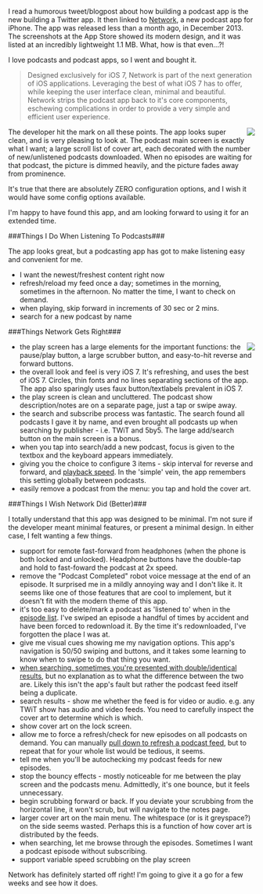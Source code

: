 <!--{PublishedOn:"Jan 11, 2014",Title:"Network Podcast App Review",Intro:"A new podcast app showed up for iPhone and iOS 7. I'm a big podcast listener. Here's my review of this app that's not yet a month old."}-->

I read a humorous tweet/blogpost about how building a podcast app is the new building a Twitter app. It then linked to [Network](http://networkapp.net), a new podcast app for iPhone. The app was released less than a month ago, in December 2013. The screenshots at the App Store showed its modern design, and it was listed at an incredibly lightweight 1.1 MB. What, how is that even...?!

I love podcasts and podcast apps, so I went and bought it.

> Designed exclusively for iOS 7, Network is part of the next generation of iOS applications. Leveraging the best of what iOS 7 has to offer, while keeping the user interface clean, minimal and beautiful. Network strips the podcast app back to it's core components, eschewing complications in order to provide a very simple and efficient user experience.

<img src="http://i.imgur.com/pEPLLQ8m.jpg" style="float:right" />

The developer hit the mark on all these points. The app looks super clean, and is very pleasing to look at. The podcast main screen is exactly what I want; a large scroll list of cover art, each decorated with the number of new/unlistened podcasts downloaded. When no episodes are waiting for that podcast, the picture is dimmed heavily, and the picture fades away from prominence.

It's true that there are absolutely ZERO configuration options, and I wish it would have some config options available.

I'm happy to have found this app, and am looking forward to using it for an extended time.

###Things I Do When Listening To Podcasts###

The app looks great, but a podcasting app has got to make listening easy and convenient for me.

* I want the newest/freshest content right now
* refresh/reload my feed once a day; sometimes in the morning, sometimes in the afternoon. No matter the time, I want to check on demand.
* when playing, skip forward in increments of 30 sec or 2 mins.
* search for a new podcast by name

###Things Network Gets Right###

<img src="http://i.imgur.com/lAVqQfIm.jpg" style="float:right" />

* the play screen has a large elements for the important functions: the pause/play button, a large scrubber button, and easy-to-hit reverse and forward buttons.
* the overall look and feel is very iOS 7. It's refreshing, and uses the best of iOS 7. Circles, thin fonts and no lines separating sections of the app. The app also sparingly uses faux button/textlabels prevalent in iOS 7.
* the play screen is clean and uncluttered. The podcast show description/notes are on a separate page, just a tap or swipe away.
* the search and subscribe process was fantastic. The search found all podcasts I gave it by name, and even brought all podcasts up when searching by publisher - i.e. TWiT and 5by5. The large add/search button on the main screen is a bonus.
* when you tap into search/add a new podcast, focus is given to the textbox and the keyboard appears immediately.
* giving you the choice to configure 3 items - skip interval for reverse and forward, and [playback speed](http://i.imgur.com/7lUnoGPm.jpg). In the 'simple' vein, the app remembers this setting globally between podcasts.
* easily remove a podcast from the menu: you tap and hold the cover art.


###Things I Wish Network Did (Better)###

I totally understand that this app was designed to be minimal. I'm not sure if the developer meant minimal features, or present a minimal design. In either case, I felt wanting a few things.

* support for remote fast-forward from headphones (when the phone is both locked and unlocked). Headphone buttons have the double-tap and hold to fast-foward the podcast at 2x speed.
* remove the "Podcast Completed" robot voice message at the end of an episode. It surprised me in a mildly annoying way and I don't like it. It seems like one of those features that are cool to implement, but it doesn't fit with the modern theme of this app.
* it's too easy to delete/mark a podcast as 'listened to' when in the [episode list](http://i.imgur.com/t5Y4UUgl.jpg). I've swiped an episode a handful of times by accident and have been forced to redownload it. By the time it's redownloaded, I've forgotten the place I was at.
* give me visual cues showing me my navigation options. This app's navigation is 50/50 swiping and buttons, and it takes some learning to know when to swipe to do that thing you want. 
* [when searching, sometimes you're presented with double/identical results](http://i.imgur.com/pEawO5nl.jpg), but no explanation as to what the difference between the two are. Likely this isn't the app's fault but rather the podcast feed itself being a duplicate.
* search results - show me whether the feed is for video or audio. e.g. any TWiT show has audio and video feeds. You need to carefully inspect the cover art to determine which is which.
* show cover art on the lock screen.
* allow me to force a refresh/check for new episodes on all podcasts on demand. You can manually [pull down to refresh a podcast feed](http://i.imgur.com/iZGdXttl.jpg), but to repeat that for your whole list would be tedious, it seems.
* tell me when you'll be autochecking my podcast feeds for new episodes.
* stop the bouncy effects - mostly noticeable for me between the play screen and the podcasts menu. Admittedly, it's one bounce, but it feels unnecessary.
* begin scrubbing forward or back. If you deviate your scrubbing from the horizontal line, it won't scrub, but will navigate to the notes page.
* larger cover art on the main menu. The whitespace (or is it greyspace?) on the side seems wasted. Perhaps this is a function of how cover art is distributed by the feeds. 
* when searching, let me browse through the episodes. Sometimes I want a podcast episode without subscribing.
* support variable speed scrubbing on the play screen

Network has definitely started off right! I'm going to give it a go for a few weeks and see how it does.
